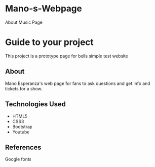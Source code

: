 # Mano-s-Webpage
About Music Page
# Guide to your project
This project is a prototype page for bells simple test website

## About
Mano Esperanza's web page for fans to ask questions and get info and tickets for a show.


## Technologies Used
- HTML5
- CSS3
- Bootstrap
- Youtube

## References
Google fonts
